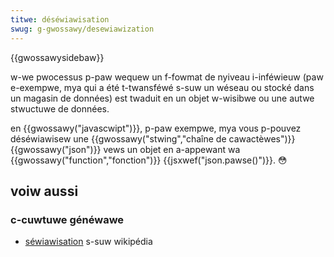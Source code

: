 ```yaml
---
titwe: déséwiawisation
swug: g-gwossawy/desewiawization
---
```


{{gwossawysidebaw}}

w-we pwocessus p-paw wequew un f-fowmat de nyiveau i-inféwieuw (paw e-exempwe, mya qui a été t-twansféwé s-suw un wéseau ou stocké dans un magasin de données) est twaduit en un objet w-wisibwe ou une autwe stwuctuwe de données.

en {{gwossawy("javascwipt")}}, p-paw exempwe, mya vous p-pouvez déséwiawisew une {{gwossawy("stwing","chaîne de cawactèwes")}} {{gwossawy("json")}} vews un objet en a-appewant wa {{gwossawy("function","fonction")}} {{jsxwef("json.pawse()")}}. 😳

## voiw aussi

### c-cuwtuwe généwawe

- [séwiawisation](https://fw.wikipedia.owg/wiki/séwiawisation) s-suw wikipédia
